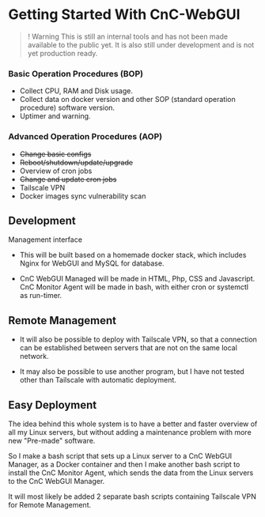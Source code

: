 # Getting Started With CnC-WebGUI

>! Warning
> This is still an internal tools and has not been made available to the public yet. It is also still under development and is not yet production ready.

### Basic Operation Procedures (BOP)

* Collect CPU, RAM and Disk usage.
* Collect data on docker version and other SOP (standard operation procedure) software version.
* Uptimer and warning.
 

### Advanced Operation Procedures (AOP)
* ~~Change basic configs~~
* ~~Reboot/shutdown/update/upgrade~~
* Overview of cron jobs
* ~~Change and update cron jobs~~
* Tailscale VPN
* Docker images sync vulnerability scan


## Development
Management interface

* This will be built based on a homemade docker stack, which includes Nginx for WebGUI and MySQL for database.

* CnC WebGUI Managed will be made in HTML, Php, CSS and Javascript. CnC Monitor Agent will be made in bash, with either cron or systemctl as run-timer.


## Remote Management

* It will also be possible to deploy with Tailscale VPN, so that a connection can be established between servers that are not on the same local network.

* It may also be possible to use another program, but I have not tested other than Tailscale with automatic deployment.


## Easy Deployment
The idea behind this whole system is to have a better and faster overview of all my Linux servers, but without adding a maintenance problem with more new "Pre-made" software.

So I make a bash script that sets up a Linux server to a CnC WebGUI Manager, as a Docker container and then I make another bash script to install the CnC Monitor Agent, which sends the data from the Linux servers to the CnC WebGUI Manager.

It will most likely be added 2 separate bash scripts containing Tailscale VPN for Remote Management.